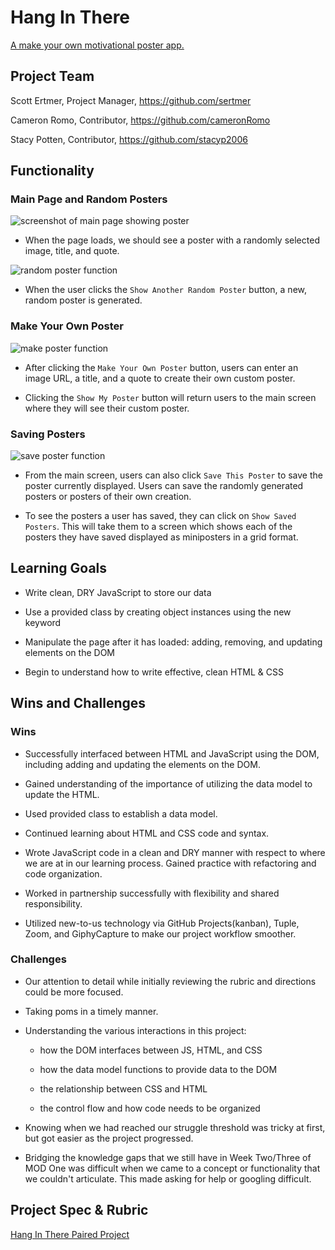 # Hang In There

[A make your own motivational poster app.](https://cameronromo.github.io/hang-in-there-boilerplate/ "GitHubPages")

## Project Team

Scott Ertmer, Project Manager, https://github.com/sertmer

Cameron Romo, Contributor, https://github.com/cameronRomo

Stacy Potten, Contributor, https://github.com/stacyp2006

## Functionality

### Main Page and Random Posters

![screenshot of main page showing poster](/readme-imgs/homepage.png)

- When the page loads, we should see a poster with a randomly selected image, title, and quote.

![random poster function](https://i.imgur.com/lMVnO9O.gifv)

- When the user clicks the `Show Another Random Poster` button, a new, random poster is generated. 

### Make Your Own Poster

![make poster function](https://i.imgur.com/f2mPGaB.gifv)

- After clicking the `Make Your Own Poster` button, users can enter an image URL, a title, and a quote to create their own custom poster.

- Clicking the `Show My Poster` button will return users to the main screen where they will see their custom poster.

### Saving Posters

![save poster function](https://i.imgur.com/RAFzfBx.gifv)

- From the main screen, users can also click `Save This Poster` to save the poster currently displayed. Users can save the randomly generated posters or posters of their own creation.

- To see the posters a user has saved, they can click on `Show Saved Posters`. This will take them to a screen which shows each of the posters they have saved displayed as miniposters in a grid format.

## Learning Goals

- Write clean, DRY JavaScript to store our data

- Use a provided class by creating object instances using the new keyword

- Manipulate the page after it has loaded: adding, removing, and updating elements on the DOM

- Begin to understand how to write effective, clean HTML & CSS

## Wins and Challenges

### Wins

- Successfully interfaced between HTML and JavaScript using the DOM, including adding and updating the elements on the DOM.

- Gained understanding of the importance of utilizing the data model to update the HTML.

- Used provided class to establish a data model.

- Continued learning about HTML and CSS code and syntax.

- Wrote JavaScript code in a clean and DRY manner with respect to where we are at in our learning process. Gained practice with refactoring and code organization.

- Worked in partnership successfully with flexibility and shared responsibility.

- Utilized new-to-us technology via GitHub Projects(kanban), Tuple, Zoom, and GiphyCapture to make our project workflow smoother.

### Challenges

- Our attention to detail while initially reviewing the rubric and directions could be more focused.

- Taking poms in a timely manner.

- Understanding the various interactions in this project:

    - how the DOM interfaces between JS, HTML, and CSS

    - how the data model functions to provide data to the DOM

    - the relationship between CSS and HTML

    - the control flow and how code needs to be organized

- Knowing when we had reached our struggle threshold was tricky at first, but got easier as the project progressed.

- Bridging the knowledge gaps that we still have in Week Two/Three of MOD One was difficult when we came to a concept or functionality that we couldn't articulate. This made asking for help or googling difficult.

## Project Spec & Rubric

[Hang In There Paired Project](https://frontend.turing.io/projects/module-1/hang-in-there.html)
